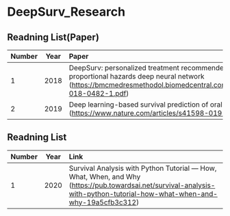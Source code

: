 # DeepSurv_Research


## Readning List(Paper)

| Number | Year | Paper | 
|---|---|:---|
| 1 | 2018 | DeepSurv: personalized treatment recommender system using a Cox proportional hazards deep neural network (https://bmcmedresmethodol.biomedcentral.com/track/pdf/10.1186/s12874-018-0482-1.pdf) |
| 2 | 2019 | Deep learning-based survival prediction of oral cancer patients (https://www.nature.com/articles/s41598-019-43372-7.pdf) |





## Readning List

| Number | Year | Link | 
|---|---|:---|
| 1| 2020 | Survival Analysis with Python Tutorial — How, What, When, and Why (https://pub.towardsai.net/survival-analysis-with-python-tutorial-how-what-when-and-why-19a5cfb3c312) |




